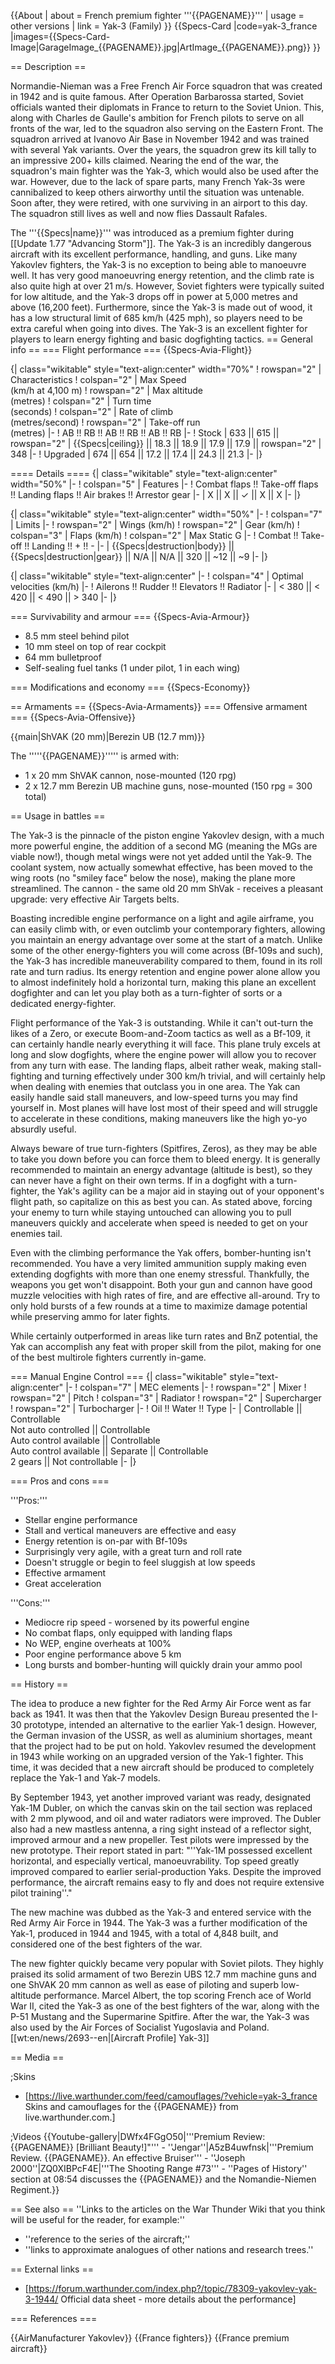 {{About
| about = French premium fighter '''{{PAGENAME}}'''
| usage = other versions
| link = Yak-3 (Family)
}}
{{Specs-Card
|code=yak-3_france
|images={{Specs-Card-Image|GarageImage_{{PAGENAME}}.jpg|ArtImage_{{PAGENAME}}.png}}
}}

== Description ==
<!-- ''In the description, the first part should be about the history of and the creation and combat usage of the aircraft, as well as its key features. In the second part, tell the reader about the aircraft in the game. Insert a screenshot of the vehicle, so that if the novice player does not remember the vehicle by name, he will immediately understand what kind of vehicle the article is talking about.'' -->
Normandie-Nieman was a Free French Air Force squadron that was created in 1942 and is quite famous. After Operation Barbarossa started, Soviet officials wanted their diplomats in France to return to the Soviet Union. This, along with Charles de Gaulle's ambition for French pilots to serve on all fronts of the war, led to the squadron also serving on the Eastern Front. The squadron arrived at Ivanovo Air Base in November 1942 and was trained with several Yak variants. Over the years, the squadron grew its kill tally to an impressive 200+ kills claimed. Nearing the end of the war, the squadron's main fighter was the Yak-3, which would also be used after the war. However, due to the lack of spare parts, many French Yak-3s were cannibalized to keep others airworthy until the situation was untenable. Soon after, they were retired, with one surviving in an airport to this day. The squadron still lives as well and now flies Dassault Rafales.

The '''{{Specs|name}}''' was introduced as a premium fighter during [[Update 1.77 "Advancing Storm"]]. The Yak-3 is an incredibly dangerous aircraft with its excellent performance, handling, and guns. Like many Yakovlev fighters, the Yak-3 is no exception to being able to manoeuvre well. It has very good manoeuvring energy retention, and the climb rate is also quite high at over 21 m/s. However, Soviet fighters were typically suited for low altitude, and the Yak-3 drops off in power at 5,000 metres and above (16,200 feet). Furthermore, since the Yak-3 is made out of wood, it has a low structural limit of 685 km/h (425 mph), so players need to be extra careful when going into dives. The Yak-3 is an excellent fighter for players to learn energy fighting and basic dogfighting tactics.
== General info ==
=== Flight performance ===
{{Specs-Avia-Flight}}
<!-- ''Describe how the aircraft behaves in the air. Speed, manoeuvrability, acceleration and allowable loads - these are the most important characteristics of the vehicle.'' -->

{| class="wikitable" style="text-align:center" width="70%"
! rowspan="2" | Characteristics
! colspan="2" | Max Speed<br>(km/h at 4,100 m)
! rowspan="2" | Max altitude<br>(metres)
! colspan="2" | Turn time<br>(seconds)
! colspan="2" | Rate of climb<br>(metres/second)
! rowspan="2" | Take-off run<br>(metres)
|-
! AB !! RB !! AB !! RB !! AB !! RB
|-
! Stock
| 633 || 615 || rowspan="2" | {{Specs|ceiling}} || 18.3 || 18.9 || 17.9 || 17.9 || rowspan="2" | 348
|-
! Upgraded
| 674 || 654 || 17.2 || 17.4 || 24.3 || 21.3
|-
|}

==== Details ====
{| class="wikitable" style="text-align:center" width="50%"
|-
! colspan="5" | Features
|-
! Combat flaps !! Take-off flaps !! Landing flaps !! Air brakes !! Arrestor gear
|-
| X || X || ✓ || X || X     <!-- ✓ -->
|-
|}

{| class="wikitable" style="text-align:center" width="50%"
|-
! colspan="7" | Limits
|-
! rowspan="2" | Wings (km/h)
! rowspan="2" | Gear (km/h)
! colspan="3" | Flaps (km/h)
! colspan="2" | Max Static G
|-
! Combat !! Take-off !! Landing !! + !! -
|-
| {{Specs|destruction|body}} || {{Specs|destruction|gear}} || N/A || N/A || 320 || ~12 || ~9
|-
|}

{| class="wikitable" style="text-align:center"
|-
! colspan="4" | Optimal velocities (km/h)
|-
! Ailerons !! Rudder !! Elevators !! Radiator
|-
| < 380 || < 420 || < 490 || > 340
|-
|}

=== Survivability and armour ===
{{Specs-Avia-Armour}}
<!-- ''Examine the survivability of the aircraft. Note how vulnerable the structure is and how secure the pilot is, whether the fuel tanks are armoured, etc. Describe the armour, if there is any, and also mention the vulnerability of other critical aircraft systems.'' -->

* 8.5 mm steel behind pilot
* 10 mm steel on top of rear cockpit
* 64 mm bulletproof
* Self-sealing fuel tanks (1 under pilot, 1 in each wing)

=== Modifications and economy ===
{{Specs-Economy}}

== Armaments ==
{{Specs-Avia-Armaments}}
=== Offensive armament ===
{{Specs-Avia-Offensive}}
<!-- ''Describe the offensive armament of the aircraft, if any. Describe how effective the cannons and machine guns are in a battle, and also what belts or drums are better to use. If there is no offensive weaponry, delete this subsection.'' -->
{{main|ShVAK (20 mm)|Berezin UB (12.7 mm)}}

The '''''{{PAGENAME}}''''' is armed with:

* 1 x 20 mm ShVAK cannon, nose-mounted (120 rpg)
* 2 x 12.7 mm Berezin UB machine guns, nose-mounted (150 rpg = 300 total)

== Usage in battles ==
<!-- ''Describe the tactics of playing in the aircraft, the features of using aircraft in a team and advice on tactics. Refrain from creating a "guide" - do not impose a single point of view, but instead, give the reader food for thought. Examine the most dangerous enemies and give recommendations on fighting them. If necessary, note the specifics of the game in different modes (AB, RB, SB).'' -->
The Yak-3 is the pinnacle of the piston engine Yakovlev design, with a much more powerful engine, the addition of a second MG (meaning the MGs are viable now!), though metal wings were not yet added until the Yak-9. The coolant system, now actually somewhat effective, has been moved to the wing roots (no "smiley face" below the nose), making the plane more streamlined. The cannon - the same old 20 mm ShVak - receives a pleasant upgrade: very effective Air Targets belts.

Boasting incredible engine performance on a light and agile airframe, you can easily climb with, or even outclimb your contemporary fighters, allowing you maintain an energy advantage over some at the start of a match. Unlike some of the other energy-fighters you will come across (Bf-109s and such), the Yak-3 has incredible maneuverability compared to them, found in its roll rate and turn radius. Its energy retention and engine power alone allow you to almost indefinitely hold a horizontal turn, making this plane an excellent dogfighter and can let you play both as a turn-fighter of sorts or a dedicated energy-fighter.

Flight performance of the Yak-3 is outstanding. While it can't out-turn the likes of a Zero, or execute Boom-and-Zoom tactics as well as a Bf-109, it can certainly handle nearly everything it will face. This plane truly excels at long and slow dogfights, where the engine power will allow you to recover from any turn with ease. The landing flaps, albeit rather weak, making stall-fighting and turning effectively under 300 km/h trivial, and will certainly help when dealing with enemies that outclass you in one area. The Yak can easily handle said stall maneuvers, and low-speed turns you may find yourself in. Most planes will have lost most of their speed and will struggle to accelerate in these conditions, making maneuvers like the high yo-yo absurdly useful.

Always beware of true turn-fighters (Spitfires, Zeros), as they may be able to take you down before you can force them to bleed energy. It is generally recommended to maintain an energy advantage (altitude is best), so they can never have a fight on their own terms. If in a dogfight with a turn-fighter, the Yak's agility can be a major aid in staying out of your opponent's flight path, so capitalize on this as best you can. As stated above, forcing your enemy to turn while staying untouched can allowing you to pull maneuvers quickly and accelerate when speed is needed to get on your enemies tail.

Even with the climbing performance the Yak offers, bomber-hunting isn't recommended. You have a very limited ammunition supply making even extending dogfights with more than one enemy stressful. Thankfully, the weapons you get won't disappoint. Both your gun and cannon have good muzzle velocities with high rates of fire, and are effective all-around. Try to only hold bursts of a few rounds at a time to maximize damage potential while preserving ammo for later fights.

While certainly outperformed in areas like turn rates and BnZ potential, the Yak can accomplish any feat with proper skill from the pilot, making for one of the best multirole fighters currently in-game.

=== Manual Engine Control ===
{| class="wikitable" style="text-align:center"
|-
! colspan="7" | MEC elements
|-
! rowspan="2" | Mixer
! rowspan="2" | Pitch
! colspan="3" | Radiator
! rowspan="2" | Supercharger
! rowspan="2" | Turbocharger
|-
! Oil !! Water !! Type
|-
| Controllable || Controllable<br>Not auto controlled || Controllable<br>Auto control available || Controllable<br>Auto control available || Separate || Controllable<br>2 gears || Not controllable
|-
|}

=== Pros and cons ===
<!-- ''Summarise and briefly evaluate the vehicle in terms of its characteristics and combat effectiveness. Mark its pros and cons in the bulleted list. Try not to use more than 6 points for each of the characteristics. Avoid using categorical definitions such as "bad", "good" and the like - use substitutions with softer forms such as "inadequate" and "effective".'' -->

'''Pros:'''

* Stellar engine performance
* Stall and vertical maneuvers are effective and easy
* Energy retention is on-par with Bf-109s
* Surprisingly very agile, with a great turn and roll rate
* Doesn't struggle or begin to feel sluggish at low speeds
* Effective armament
* Great acceleration

'''Cons:'''

* Mediocre rip speed - worsened by its powerful engine
* No combat flaps, only equipped with landing flaps
* No WEP, engine overheats at 100%
* Poor engine performance above 5 km
* Long bursts and bomber-hunting will quickly drain your ammo pool

== History ==
<!-- ''Describe the history of the creation and combat usage of the aircraft in more detail than in the introduction. If the historical reference turns out to be too long, take it to a separate article, taking a link to the article about the vehicle and adding a block "/History" (example: <nowiki>https://wiki.warthunder.com/(Vehicle-name)/History</nowiki>) and add a link to it here using the <code>main</code> template. Be sure to reference text and sources by using <code><nowiki><ref></ref></nowiki></code>, as well as adding them at the end of the article with <code><nowiki><references /></nowiki></code>. This section may also include the vehicle's dev blog entry (if applicable) and the in-game encyclopedia description (under <code><nowiki>=== In-game description ===</nowiki></code>, also if applicable).'' -->

The idea to produce a new fighter for the Red Army Air Force went as far back as 1941. It was then that the Yakovlev Design Bureau presented the I-30 prototype, intended an alternative to the earlier Yak-1 design. However, the German invasion of the USSR, as well as aluminium shortages, meant that the project had to be put on hold. Yakovlev resumed the development in 1943 while working on an upgraded version of the Yak-1 fighter. This time, it was decided that a new aircraft should be produced to completely replace the Yak-1 and Yak-7 models.

By September 1943, yet another improved variant was ready, designated Yak-1M Dubler, on which the canvas skin on the tail section was replaced with 2 mm plywood, and oil and water radiators were improved. The Dubler also had a new mastless antenna, a ring sight instead of a reflector sight, improved armour and a new propeller. Test pilots were impressed by the new prototype. Their report stated in part: "''Yak-1M possessed excellent horizontal, and especially vertical, manoeuvrability. Top speed greatly improved compared to earlier serial-production Yaks. Despite the improved performance, the aircraft remains easy to fly and does not require extensive pilot training''."

The new machine was dubbed as the Yak-3 and entered service with the Red Army Air Force in 1944. The Yak-3 was a further modification of the Yak-1, produced in 1944 and 1945, with a total of 4,848 built, and considered one of the best fighters of the war.

The new fighter quickly became very popular with Soviet pilots. They highly praised its solid armament of two Berezin UBS 12.7 mm machine guns and one ShVAK 20 mm cannon as well as ease of piloting and superb low-altitude performance. Marcel Albert, the top scoring French ace of World War II, cited the Yak-3 as one of the best fighters of the war, along with the P-51 Mustang and the Supermarine Spitfire. After the war, the Yak-3 was also used by the Air Forces of Socialist Yugoslavia and Poland.<ref name="forum">[[wt:en/news/2693--en|[Aircraft Profile] Yak-3]]</ref>

== Media ==
<!-- ''Excellent additions to the article would be video guides, screenshots from the game, and photos.'' -->

;Skins

* [https://live.warthunder.com/feed/camouflages/?vehicle=yak-3_france Skins and camouflages for the {{PAGENAME}} from live.warthunder.com.]

;Videos
{{Youtube-gallery|DWfx4FGgO50|'''Premium Review: {{PAGENAME}} [Brilliant Beauty!]"''' - ''Jengar''|A5zB4uwfnsk|'''Premium Review. {{PAGENAME}}. An effective Bruiser''' - ''Joseph 2000''|ZQ0XIBPcF4E|'''The Shooting Range #73''' - ''Pages of History'' section at 08:54 discusses the {{PAGENAME}} and the Nomandie-Niemen Regiment.}}

== See also ==
''Links to the articles on the War Thunder Wiki that you think will be useful for the reader, for example:''

* ''reference to the series of the aircraft;''
* ''links to approximate analogues of other nations and research trees.''

== External links ==
<!-- ''Paste links to sources and external resources, such as:''
* ''topic on the official game forum;''
* ''other literature.'' -->

* [https://forum.warthunder.com/index.php?/topic/78309-yakovlev-yak-3-1944/ Official data sheet - more details about the performance]

=== References ===
<references />

{{AirManufacturer Yakovlev}}
{{France fighters}}
{{France premium aircraft}}